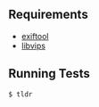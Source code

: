 ## Requirements

* [exiftool](https://exiftool.org)
* [libvips](https://github.com/libvips/libvips)

## Running Tests

    $ tldr
